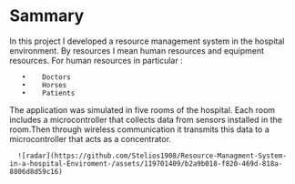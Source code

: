 #  Sammary

In this project I developed a resource management system in the hospital environment. 
By resources I mean human resources and equipment resources.
For human resources in particular :

       •	Doctors
       •	Horses
       •	Patients 

              

The application was simulated in five rooms of the hospital. Each room includes a microcontroller
that collects data from sensors installed in the room.Then through wireless communication it transmits
this data to a microcontroller that acts as a concentrator. 


      ![radar](https://github.com/Stelios1908/Resource-Managment-System-in-a-hospital-Enviroment-/assets/119701409/b2a9b018-f820-469d-818a-8806d8d59c16)

